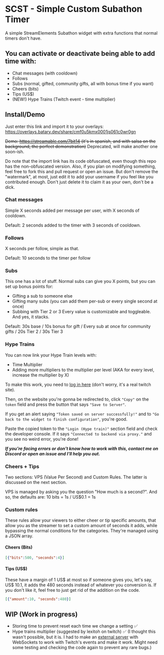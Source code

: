 # SCST - Simple Custom Subathon Timer
A simple StreamElements Subathon widget with extra functions that normal timers don't have.

## You can activate or deactivate being able to add time with:
- Chat messages (with cooldown)
- Follows
- Subs (normal, gifted, community gifts, all with bonus time if you want)
- Cheers (bits)
- Tips (US$)
- (NEW!) Hype Trains (Twitch event - time multiplier)

## Install/Demo
Just enter this link and import it to your overlays: https://overlays.batary.dev/share/cmf0u5kmx0001js061c0wr0gn

~~Demo: https://streamable.com/7bit14 (it's in spanish, and with salsa on the background, the perfect demonstration)~~ Deprecated, will make another one soon-ish.

Do note that the import link has its code obfuscated, even though this repo has the non-obfuscated version.
Also, if you plan on modifying something, feel free to fork this and pull request or open an issue. But don't remove the "watermark", at most, just edit it to add your username if you feel like you contributed enough. Don't just delete it to claim it as your own, don't be a dick.

### Chat messages
Simple X seconds added per message per user, with X seconds of cooldown.

Default: 2 seconds added to the timer with 3 seconds of cooldown.
### Follows
X seconds per follow, simple as that.

Default: 10 seconds to the timer per follow
### Subs
This one has a lot of stuff.
Normal subs can give you X points, but you can set up bonus points for:
- Gifting a sub to someone else
- Gifting many subs (you can add them per-sub or every single second at once)
- Subbing with Tier 2 or 3
Every value is customizable and toggleable.
And yes, it stacks.

Default: 30s base / 10s bonus for gift / Every sub at once for community gifts / 20s Tier 2 / 30s Tier 3
### Hype Trains
You can now link your Hype Train levels with:
- Time Multiplier
- Adding more multipliers to the multiplier per level (AKA for every level, increase the multiplier by X)

To make this work, you need to [log in here](https://id.twitch.tv/oauth2/authorize?client_id=520y5768mtvy8yaqxl9bm8yt4ulmrj&redirect_uri=https://twitch.cafecloudnine.com/redirect&response_type=token&scope=channel:read:hype_train) (don't worry, it's a real twitch site). 

Then, on the website you're gonna be redirected to, click `"Copy"` on the `token` field and press the button that says `"Save to Server"`. 

If you get an alert saying `"Token saved on server successfully!"` and to `"Go back to the widget to finish configuration"`, you're good. 

Paste the copied token to the `"Login (Hype train)"` section field and check the developer console. If it says `"Connected to backend via proxy."` and you see no weird error, you're done!

_**If you're facing errors or don't know how to work with this, contact me on Discord or open an issue and I'll help you out.**_
### Cheers + Tips
Two sections: VPS (Value Per Second) and Custom Rules.
The latter is discussed on the next section.

VPS is managed by asking you the question "How much is a second?".
And so, the defaults are: 10 bits = 1s / US$0.1 = 1s

### Custom rules
These rules allow your viewers to either cheer or tip specific amounts, that allow you as the streamer to set a custom amount of seconds it adds, while bypassing the normal conditions for the categories.
They're managed using a JSON array.
#### Cheers (Bits)
```json
[{"bits":500, "seconds":4}]
```
#### Tips (US$)
These have a margin of 1 US$ at most so if someone gives you, let's say, US$ 10.1, it adds the 480 seconds instead of whatever you conversion is.
If you don't like it, feel free to just get rid of the addition on the code.
```json
[{"amount":10, "seconds":480}]
```

## WIP (Work in progress)
- Storing time to prevent reset each time we change a setting ✅
- Hype trains multiplier (suggested by lexitoh on twitch) ✅ (I thought this wasn't possible, but it is. I had to make an [external server](https://github.com/Jair4x/scst-server) with WebSockets to work with Twitch's events and make it work. Might need some testing and checking the code again to prevent any rare bugs.)
